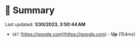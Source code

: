# 📖 Summary
Last updated: **1/30/2023, 3:50:44 AM**

- `GET` [https://google.com](https://google.com) - **Up** (154ms)
